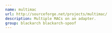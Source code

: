 ```yaml
---
name: multimac
url: http://sourceforge.net/projects/multimac/
description: Multiple MACs on an adapter.
group: blackarch blackarch-spoof
---
```

